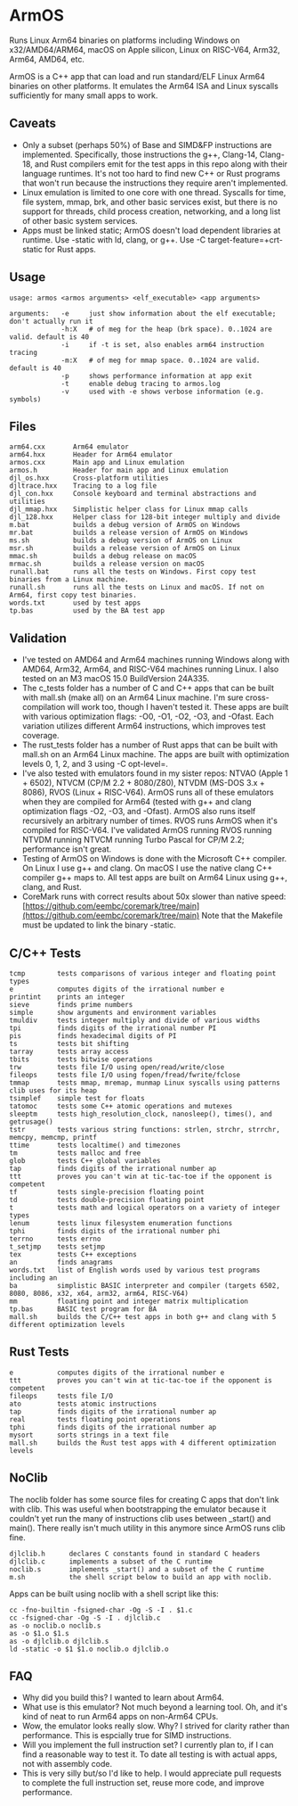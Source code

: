 # ArmOS
Runs Linux Arm64 binaries on platforms including Windows on x32/AMD64/ARM64, macOS on Apple silicon, Linux on RISC-V64, Arm32, Arm64, AMD64, etc.

ArmOS is a C++ app that can load and run standard/ELF Linux Arm64 binaries on other platforms. It emulates the Arm64 ISA and Linux syscalls sufficiently for many small apps to work.

## Caveats
* Only a subset (perhaps 50%) of Base and SIMD&FP instructions are implemented. Specifically, those instructions the g++, Clang-14, Clang-18, and Rust compilers emit for the test apps in this repo along with their language runtimes. It's not too hard to find new C++ or Rust programs that won't run because the instructions they require aren't implemented.
* Linux emulation is limited to one core with one thread. Syscalls for time, file system, mmap, brk, and other basic services exist, but there is no support for threads, child process creation, networking, and a long list of other basic system services.
* Apps must be linked static; ArmOS doesn't load dependent libraries at runtime. Use -static with ld, clang, or g++. Use -C target-feature=+crt-static for Rust apps.

## Usage

    usage: armos <armos arguments> <elf_executable> <app arguments>

    arguments:   -e     just show information about the elf executable; don't actually run it   
                 -h:X   # of meg for the heap (brk space). 0..1024 are valid. default is 40                 
                 -i     if -t is set, also enables arm64 instruction tracing                 
                 -m:X   # of meg for mmap space. 0..1024 are valid. default is 40                 
                 -p     shows performance information at app exit                 
                 -t     enable debug tracing to armos.log                 
                 -v     used with -e shows verbose information (e.g. symbols)

## Files

    arm64.cxx       Arm64 emulator
    arm64.hxx       Header for Arm64 emulator
    armos.cxx       Main app and Linux emulation
    armos.h         Header for main app and Linux emulation
    djl_os.hxx      Cross-platform utilities
    djltrace.hxx    Tracing to a log file
    djl_con.hxx     Console keyboard and terminal abstractions and utilities
    djl_mmap.hxx    Simplistic helper class for Linux mmap calls
    djl_128.hxx     Helper class for 128-bit integer multiply and divide
    m.bat           builds a debug version of ArmOS on Windows
    mr.bat          builds a release version of ArmOS on Windows
    ms.sh           builds a debug version of ArmOS on Linux
    msr.sh          builds a release version of ArmOS on Linux
    mmac.sh         builds a debug release on macOS
    mrmac.sh        builds a release version on macOS
    runall.bat      runs all the tests on Windows. First copy test binaries from a Linux machine.
    runall.sh       runs all the tests on Linux and macOS. If not on Arm64, first copy test binaries.
    words.txt       used by test apps
    tp.bas          used by the BA test app

## Validation
* I've tested on AMD64 and Arm64 machines running Windows along with AMD64, Arm32, Arm64, and RISC-V64 machines running Linux. I also tested on an M3 macOS 15.0 BuildVersion 24A335.
* The c_tests folder has a number of C and C++ apps that can be built with mall.sh (make all) on an Arm64 Linux machine. I'm sure cross-compilation will work too, though I haven't tested it. These apps are built with various optimization flags: -O0, -O1, -O2, -O3, and -Ofast. Each variation utilizes different Arm64 instructions, which improves test coverage.
* The rust_tests folder has a number of Rust apps that can be built with mall.sh on an Arm64 Linux machine. The apps are built with optimization levels 0, 1, 2, and 3 using -C opt-level=.
* I've also tested with emulators found in my sister repos: NTVAO (Apple 1 + 6502), NTVCM (CP/M 2.2 + 8080/Z80), NTVDM (MS-DOS 3.x + 8086), RVOS (Linux + RISC-V64). ArmOS runs all of these emulators when they are compiled for Arm64 (tested with g++ and clang optimization flags -O2, -O3, and -Ofast). ArmOS also runs itself recursively an arbitrary number of times. RVOS runs ArmOS when it's compiled for RISC-V64. I've validated ArmOS running RVOS running NTVDM running NTVCM running Turbo Pascal for CP/M 2.2; performance isn't great.
* Testing of ArmOS on Windows is done with the Microsoft C++ compiler. On Linux I use g++ and clang. On macOS I use the native clang C++ compiler g++ maps to. All test apps are built on Arm64 Linux using g++, clang, and Rust.
* CoreMark runs with correct results about 50x slower than native speed: [https://github.com/eembc/coremark/tree/main](https://github.com/eembc/coremark/tree/main) Note that the Makefile must be updated to link the binary -static.

## C/C++ Tests
    tcmp        tests comparisons of various integer and floating point types
    e           computes digits of the irrational number e
    printint    prints an integer
    sieve       finds prime numbers
    simple      show arguments and environment variables
    tmuldiv     tests integer multiply and divide of various widths
    tpi         finds digits of the irrational number PI
    pis         finds hexadecimal digits of PI
    ts          tests bit shifting
    tarray      tests array access
    tbits       tests bitwise operations
    trw         tests file I/O using open/read/write/close
    fileops     tests file I/O using fopen/fread/fwrite/fclose
    tmmap       tests mmap, mremap, munmap Linux syscalls using patterns clib uses for its heap
    tsimplef    simple test for floats
    tatomoc     tests some C++ atomic operations and mutexes
    sleeptm     tests high_resolution_clock, nanosleep(), times(), and getrusage()
    tstr        tests various string functions: strlen, strchr, strrchr, memcpy, memcmp, printf
    ttime       tests localtime() and timezones
    tm          tests malloc and free
    glob        tests C++ global variables
    tap         finds digits of the irrational number ap
    ttt         proves you can't win at tic-tac-toe if the opponent is competent
    tf          tests single-precision floating point
    td          tests double-precision floating point
    t           tests math and logical operators on a variety of integer types
    lenum       tests linux filesystem enumeration functions
    tphi        finds digits of the irrational number phi
    terrno      tests errno
    t_setjmp    tests setjmp
    tex         tests C++ exceptions
    an          finds anagrams
    words.txt   list of English words used by various test programs including an
    ba          simplistic BASIC interpreter and compiler (targets 6502, 8080, 8086, x32, x64, arm32, arm64, RISC-V64)
    mm          floating point and integer matrix multiplication
    tp.bas      BASIC test program for BA
    mall.sh     builds the C/C++ test apps in both g++ and clang with 5 different optimization levels
    
## Rust Tests
    e           computes digits of the irrational number e
    ttt         proves you can't win at tic-tac-toe if the opponent is competent
    fileops     tests file I/O
    ato         tests atomic instructions
    tap         finds digits of the irrational number ap
    real        tests floating point operations
    tphi        finds digits of the irrational number ap
    mysort      sorts strings in a text file
    mall.sh     builds the Rust test apps with 4 different optimization levels

## NoClib
The noclib folder has some source files for creating C apps that don't link with clib. This was useful when bootstrapping the emulator because it couldn't yet run the many of instructions clib uses between _start() and main(). There really isn't much utility in this anymore since ArmOS runs clib fine.

    djlclib.h      declares C constants found in standard C headers
    djlclib.c      implements a subset of the C runtime
    noclib.s       implements _start() and a subset of the C runtime
    m.sh           the shell script below to build an app with noclib.

Apps can be built using noclib with a shell script like this:
~~~~
cc -fno-builtin -fsigned-char -Og -S -I . $1.c
cc -fsigned-char -Og -S -I . djlclib.c
as -o noclib.o noclib.s
as -o $1.o $1.s
as -o djlclib.o djlclib.s
ld -static -o $1 $1.o noclib.o djlclib.o
~~~~
    
## FAQ
* Why did you build this? I wanted to learn about Arm64.
* What use is this emulator? Not much beyond a learning tool. Oh, and it's kind of neat to run Arm64 apps on non-Arm64 CPUs.
* Wow, the emulator looks really slow. Why? I strived for clarity rather than performance. This is espcially true for SIMD instructions.
* Will you implement the full instruction set? I currently plan to, if I can find a reasonable way to test it. To date all testing is with actual apps, not with assembly code.
* This is very silly but/so I'd like to help. I would appreciate pull requests to complete the full instruction set, reuse more code, and improve performance.
    

